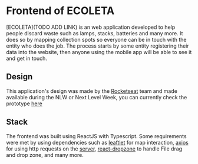 # Frontend of ECOLETA

[ECOLETA](TODO ADD LINK) is an web application developed to help people discard waste such as lamps, stacks, batteries and many more. It does so by mapping collection spots so everyone can be in touch with the entity who does the job. The process starts by some entity registering their data into the website, then anyone using the mobile app will be able to see it and get in touch. 

## Design

This application's design was made by the [Rocketseat](https://rocketseat.com.br/) team and made available during the NLW or Next Level Week, you can currently check the prototype [here](https://www.figma.com/file/1SxgOMojOB2zYT0Mdk28lB/?viewer=1&node-id=)

## Stack

The frontend was built using ReactJS with Typescript. Some requirements were met by using dependencies such as [leaftlet](https://leafletjs.com/) for map interaction, [axios](https://github.com/axios/axios) for using http requests on the [server](https://github.com/kseikyo/nlw_server), [react-dropzone](https://react-dropzone.js.org/) to handle File drag and drop zone, and many more.